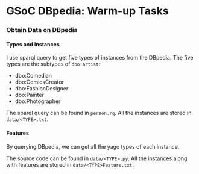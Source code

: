 # GSoC DBpedia: Warm-up Tasks

### Obtain Data on DBpedia

#### Types and Instances

I use sparql query to get five types of instances from the DBpedia. The five types are the subtypes of ```dbo:Artist```:

- dbo:Comedian
- dbo:ComicsCreator
- dbo:FashionDesigner
- dbo:Painter
- dbo:Photographer

The sparql query can be found in ```person.rq```. All the instances are stored in ```data/<TYPE>.txt```.

#### Features

By querying DBpedia, we can get all the yago types of each instance.

The source code can be found in ```data/<TYPE>.py```. All the instances along with features are stored in ```data/<TYPE>Feature.txt```.



